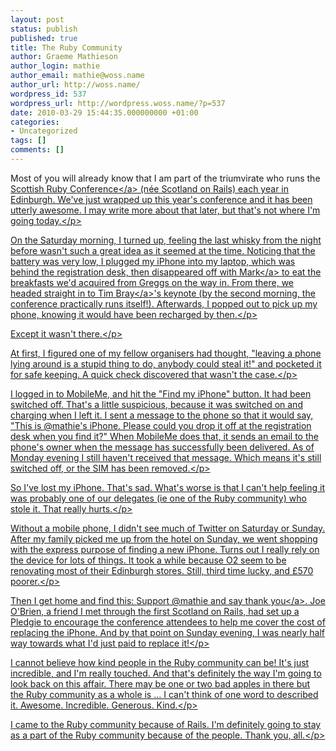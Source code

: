 ```yaml
---
layout: post
status: publish
published: true
title: The Ruby Community
author: Graeme Mathieson
author_login: mathie
author_email: mathie@woss.name
author_url: http://woss.name/
wordpress_id: 537
wordpress_url: http://wordpress.woss.name/?p=537
date: 2010-03-29 15:44:35.000000000 +01:00
categories:
- Uncategorized
tags: []
comments: []
---
```

<p>Most of you will already know that I am part of the triumvirate who runs the <a href="http:&#47;&#47;scottishrubyconference.com&#47;">Scottish Ruby Conference<&#47;a> (n&eacute;e Scotland on Rails) each year in Edinburgh. We've just wrapped up this year's conference and it has been utterly awesome. I may write more about that later, but that's not where I'm going today.<&#47;p>
<p>On the Saturday morning, I turned up, feeling the last whisky from the night before wasn't such a great idea as it seemed at the time. Noticing that the battery was very low, I plugged my iPhone into my laptop, which was behind the registration desk, then disappeared off with <a href="http:&#47;&#47;www.markconnell.co.uk&#47;">Mark<&#47;a> to eat the breakfasts we'd acquired from Greggs on the way in. From there, we headed straight in to <a href="http:&#47;&#47;www.tbray.org&#47;ongoing&#47;">Tim Bray<&#47;a>'s keynote (by the second morning, the conference practically runs itself!). Afterwards, I popped out to pick up my phone, knowing it would have been recharged by then.<&#47;p>
<p>Except it wasn't there.<&#47;p>
<p>At first, I figured one of my fellow organisers had thought, "leaving a phone lying around is a stupid thing to do, anybody could steal it!" and pocketed it for safe keeping. A quick check discovered that wasn't the case.<&#47;p>
<p>I logged in to MobileMe, and hit the "Find my iPhone" button. It had been switched off. That's a little suspicious, because it was switched on and charging when I left it. I sent a message to the phone so that it would say, "This is @mathie's iPhone. Please could you drop it off at the registration desk when you find it?" When MobileMe does that, it sends an email to the phone's owner when the message has successfully been delivered. As of Monday evening I still haven't received that message. Which means it's still switched off, or the SIM has been removed.<&#47;p>
<p>So I've lost my iPhone. That's sad. What's worse is that I can't help feeling it was probably one of our delegates (ie one of the Ruby community) who stole it. That really hurts.<&#47;p>
<p>Without a mobile phone, I didn't see much of Twitter on Saturday or Sunday. After my family picked me up from the hotel on Sunday, we went shopping with the express purpose of finding a new iPhone. Turns out I really rely on the device for lots of things. It took a while because O2 seem to be renovating most of their Edinburgh stores. Still, third time lucky, and &pound;570 poorer.<&#47;p>
<p>Then I get home and find this:&nbsp;<a href="http:&#47;&#47;pledgie.com&#47;campaigns&#47;9721">Support @mathie and say thank you<&#47;a>. Joe O'Brien, a friend I met through the first Scotland on Rails, had set up a Pledgie to encourage the conference attendees to help me cover the cost of replacing the iPhone. And by that point on Sunday evening, I was nearly half way towards what I'd just paid to replace it!<&#47;p>
<p>I cannot believe how kind people in the Ruby community can be! It's just incredible, and I'm really touched. And that's definitely the way I'm going to look back on this affair. There may be one or two bad apples in there but the Ruby community as a whole is ... I can't think of one word to described it. Awesome. Incredible. Generous. Kind.<&#47;p>
<p>I came to the Ruby community because of Rails. I'm definitely going to stay as a part of the Ruby community because of the people. Thank you, all.<&#47;p>
